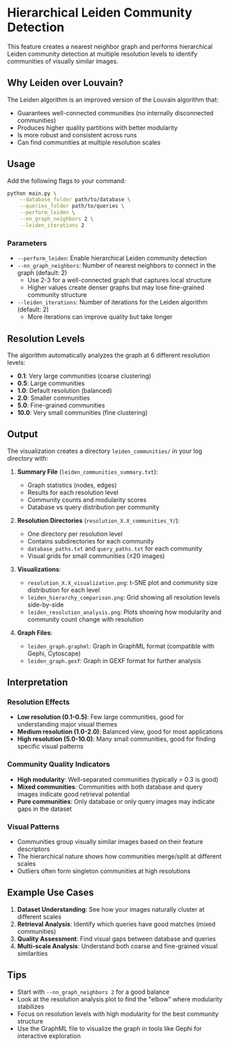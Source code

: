 # Hierarchical Leiden Community Detection

This feature creates a nearest neighbor graph and performs hierarchical Leiden community detection at multiple resolution levels to identify communities of visually similar images.

## Why Leiden over Louvain?

The Leiden algorithm is an improved version of the Louvain algorithm that:
- Guarantees well-connected communities (no internally disconnected communities)
- Produces higher quality partitions with better modularity
- Is more robust and consistent across runs
- Can find communities at multiple resolution scales

## Usage

Add the following flags to your command:

```bash
python main.py \
    --database_folder path/to/database \
    --queries_folder path/to/queries \
    --perform_leiden \
    --nn_graph_neighbors 2 \
    --leiden_iterations 2
```

### Parameters

- `--perform_leiden`: Enable hierarchical Leiden community detection
- `--nn_graph_neighbors`: Number of nearest neighbors to connect in the graph (default: 2)
  - Use 2-3 for a well-connected graph that captures local structure
  - Higher values create denser graphs but may lose fine-grained community structure
- `--leiden_iterations`: Number of iterations for the Leiden algorithm (default: 2)
  - More iterations can improve quality but take longer

## Resolution Levels

The algorithm automatically analyzes the graph at 6 different resolution levels:
- **0.1**: Very large communities (coarse clustering)
- **0.5**: Large communities
- **1.0**: Default resolution (balanced)
- **2.0**: Smaller communities
- **5.0**: Fine-grained communities
- **10.0**: Very small communities (fine clustering)

## Output

The visualization creates a directory `leiden_communities/` in your log directory with:

1. **Summary File** (`leiden_communities_summary.txt`):
   - Graph statistics (nodes, edges)
   - Results for each resolution level
   - Community counts and modularity scores
   - Database vs query distribution per community

2. **Resolution Directories** (`resolution_X.X_communities_Y/`):
   - One directory per resolution level
   - Contains subdirectories for each community
   - `database_paths.txt` and `query_paths.txt` for each community
   - Visual grids for small communities (≤20 images)

3. **Visualizations**:
   - `resolution_X.X_visualization.png`: t-SNE plot and community size distribution for each level
   - `leiden_hierarchy_comparison.png`: Grid showing all resolution levels side-by-side
   - `leiden_resolution_analysis.png`: Plots showing how modularity and community count change with resolution

4. **Graph Files**:
   - `leiden_graph.graphml`: Graph in GraphML format (compatible with Gephi, Cytoscape)
   - `leiden_graph.gexf`: Graph in GEXF format for further analysis

## Interpretation

### Resolution Effects
- **Low resolution (0.1-0.5)**: Few large communities, good for understanding major visual themes
- **Medium resolution (1.0-2.0)**: Balanced view, good for most applications
- **High resolution (5.0-10.0)**: Many small communities, good for finding specific visual patterns

### Community Quality Indicators
- **High modularity**: Well-separated communities (typically > 0.3 is good)
- **Mixed communities**: Communities with both database and query images indicate good retrieval potential
- **Pure communities**: Only database or only query images may indicate gaps in the dataset

### Visual Patterns
- Communities group visually similar images based on their feature descriptors
- The hierarchical nature shows how communities merge/split at different scales
- Outliers often form singleton communities at high resolutions

## Example Use Cases

1. **Dataset Understanding**: See how your images naturally cluster at different scales
2. **Retrieval Analysis**: Identify which queries have good matches (mixed communities)
3. **Quality Assessment**: Find visual gaps between database and queries
4. **Multi-scale Analysis**: Understand both coarse and fine-grained visual similarities

## Tips

- Start with `--nn_graph_neighbors 2` for a good balance
- Look at the resolution analysis plot to find the "elbow" where modularity stabilizes
- Focus on resolution levels with high modularity for the best community structure
- Use the GraphML file to visualize the graph in tools like Gephi for interactive exploration 